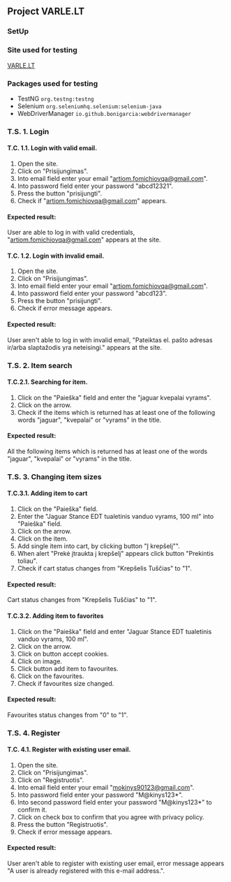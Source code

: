 ## Project VARLE.LT

### SetUp

### Site used for testing

[VARLE.LT](https://www.varle.lt/)

### Packages used for testing

- TestNG `org.testng:testng`
- Selenium `org.seleniumhq.selenium:selenium-java`
- WebDriverManager `io.github.bonigarcia:webdrivermanager`

### T.S. 1. Login

#### T.C. 1.1. Login with valid email.

1. Open the site.
2. Click on "Prisijungimas".
3. Into email field enter your email "artiom.fomichiovqa@gmail.com".
4. Into password field enter your password "abcd12321".
5. Press the button "prisijungti".
6. Check if "artiom.fomichiovqa@gmail.com" appears.

#### Expected result:

User are able to log in with valid credentials, "artiom.fomichiovqa@gmail.com" appears at the site.

#### T.C. 1.2. Login with invalid email.

1. Open the site.
2. Click on "Prisijungimas".
3. Into email field enter your email "artiom.fomichiovqa@gmail.com".
4. Into password field enter your password "abcd123".
5. Press the button "prisijungti".
6. Check if error message appears.

#### Expected result:

User aren't able to log in with invalid email, "Pateiktas el. pašto adresas ir/arba slaptažodis yra neteisingi."
appears at the site.

### T.S. 2. Item search

#### T.C.2.1. Searching for item.

1. Click on the "Paieška" field and enter the "jaguar kvepalai vyrams".
2. Click on the arrow.
3. Check if the items which is returned has at least one of the following words "jaguar", "kvepalai" or "vyrams" in the
   title.

#### Expected result:

All the following items which is returned has at least one of the words "jaguar", "kvepalai" or "vyrams" in the title.

### T.S. 3. Changing item sizes

#### T.C.3.1. Adding item to cart

1. Click on the "Paieška" field.
2. Enter the "Jaguar Stance EDT tualetinis vanduo vyrams, 100 ml" into "Paieška" field.
3. Click on the arrow.
4. Click on the item.
5. Add single item into cart, by clicking button "Į krepšelį"".
6. When alert "Prekė įtraukta į krepšelį" appears click button "Prekintis toliau".
7. Check if cart status changes from "Krepšelis Tuščias" to "1".

#### Expected result:

Cart status changes from "Krepšelis Tuščias" to "1".

#### T.C.3.2. Adding item to favorites

1. Click on the "Paieška" field and enter "Jaguar Stance EDT tualetinis vanduo vyrams, 100 ml".
2. Click on the arrow.
3. Click on button accept cookies.
4. Click on image.
5. Click button add item to favourites.
6. Click on the favourites.
7. Check if favourites size changed.

#### Expected result:

Favourites status changes from "0" to "1".

### T.S. 4. Register

#### T.C. 4.1. Register with existing user email.

1. Open the site.
2. Click on "Prisijungimas".
3. Click on "Registruotis".
3. Into email field enter your email "mokinys90123@gmail.com".
4. Into password field enter your password "M@kinys123*".
5. Into second password field enter your password "M@kinys123*" to confirm it.
6. Click on check box to confirm that you agree with privacy policy.
5. Press the button "Registruotis".
6. Check if error message appears.

#### Expected result:

User aren't able to register with existing user email, error message appears
"A user is already registered with this e-mail address.".




